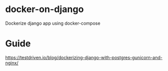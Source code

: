 # docker-on-django
Dockerize django app using docker-compose

# Guide
https://testdriven.io/blog/dockerizing-django-with-postgres-gunicorn-and-nginx/
